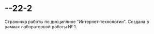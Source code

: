 # --22-2
Страничка работы по дисциплине "Интернет-технологии". Создана в рамках лабораторной работы № 1.
